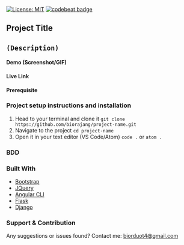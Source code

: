 [![License: MIT](https://img.shields.io/badge/License-MIT-yellow.svg)](LICENSE "click to check the license!") [![codebeat badge](https://codebeat.co/badges/6fa52642-7e3a-4135-b2f2-35a3d0c53b4b)](https://codebeat.co/projects/github-com-biorajang-pythonpasswordvault-master) 

## Project Title

`(Description)` 
----
#### Demo (Screenshot/GIF)

#### Live Link

#### Prerequisite

### Project setup instructions and installation
1. Head to your terminal and clone it `git clone https://github.com/biorajang/project-name.git`
2. Navigate to the project `cd project-name`
3. Open it in your text editor (VS Code/Atom) `code .` or `atom .`

### BDD

### Built With
* [Bootstrap](https://getbootstrap.com)
* [JQuery](https://jquery.com)
* [Angular CLI](https://cli.angular.io/)
* [Flask](https://flask.palletsprojects.com/)
* [Django](https://www.djangoproject.com/)

<!-- You can also include the links(optional) like below
* [Bootstrap](https://getbootstrap.com)
* [JQuery](https://jquery.com)
* [Laravel](https://laravel.com) -->
### Support & Contribution
Any suggestions or issues found? Contact me: biorduot4@gmail.com
